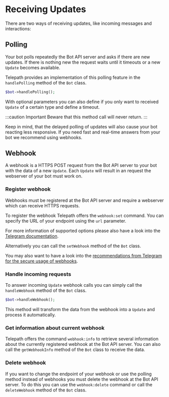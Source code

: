 Receiving Updates
=================

There are two ways of receiving updates, like incoming messages and interactions:

## Polling

Your bot polls repeatedly the Bot API server and asks if there are new updates. If there is nothing new the request 
waits until it timeouts or a new `Update` becomes available. 

Telepath provides an implementation of this polling feature in the `handlePolling` method of the `Bot` class.

```php
$bot->handlePolling();
```
With optional parameters you can also define if you only want to received `Update` of a certain type and define a timeout.

:::caution Important
Beware that this method call will never return.
:::

Keep in mind, that the delayed polling of updates will also cause your bot reacting less responsive. If you need fast and real-time answers from your bot we recommend using webhooks.

## Webhook

A webhook is a HTTPS POST request from the Bot API server to your bot with the data of a new `Update`. Each `Update` will result in an request the webserver of your bot must work on. 

### Register webhook
Webhooks must be registered at the Bot API server and require a webserver which can receive HTTPS requests.

To register the webhook Telepath offers the `webhook:set` command. You can specify the URL of your endpoint using the `url` parameter.

For more information of supported options please also have a look into the [Telegram documentation](https://core.telegram.org/bots/api#setwebhook).

Alternatively you can call the `setWebhook` method of the `Bot` class.

You may also want to have a look into the [recommendations from Telegram for the secure usage of webhooks](https://core.telegram.org/bots/webhooks).

### Handle incoming requests
To answer incoming `Update` webhook calls you can simply call the `handleWebhook` method of the `Bot` class.

```php
$bot->handleWebhook();
```
This method will transform the data from the webhook into a `Update` and process it automatically.

### Get information about current webhook
Telepath offers the command `webhook:info` to retrieve several information about the currently registered webhook at the Bot API server. You can also call the `getWebhookInfo` method of the `Bot` class to receive the data.

### Delete webhook
If you want to change the endpoint of your webhook or use the polling method instead of webhooks you must delete the webhook at the Bot API server. To do this you can use the `webhook:delete` command or call the `deleteWebhook` method of the `Bot` class.